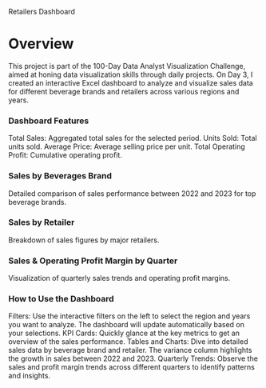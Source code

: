 Retailers Dashboard 
<h1>Overview</h1>
This project is part of the 100-Day Data Analyst Visualization Challenge, aimed at honing data visualization skills through daily projects. On Day 3, I created an interactive Excel dashboard to analyze and visualize sales data for different beverage brands and retailers across various regions and years.

<h3>Dashboard Features</h3>
Total Sales: Aggregated total sales for the selected period.
Units Sold: Total units sold.
Average Price: Average selling price per unit.
Total Operating Profit: Cumulative operating profit.
<h3>Sales by Beverages Brand</h3>
Detailed comparison of sales performance between 2022 and 2023 for top beverage brands.
<h3>Sales by Retailer</h3>
Breakdown of sales figures by major retailers.
<h3>Sales & Operating Profit Margin by Quarter</h3>
Visualization of quarterly sales trends and operating profit margins.
<h3>How to Use the Dashboard</h3>
Filters: Use the interactive filters on the left to select the region and years you want to analyze. The dashboard will update automatically based on your selections.
KPI Cards: Quickly glance at the key metrics to get an overview of the sales performance.
Tables and Charts: Dive into detailed sales data by beverage brand and retailer. The variance column highlights the growth in sales between 2022 and 2023.
Quarterly Trends: Observe the sales and profit margin trends across different quarters to identify patterns and insights.



